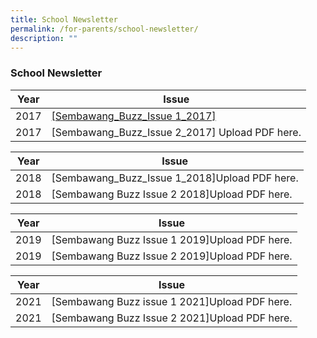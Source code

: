 ```yaml
---
title: School Newsletter
permalink: /for-parents/school-newsletter/
description: ""
---
```

### School Newsletter

| Year | Issue |
|---|---|
| 2017 | [[Sembawang_Buzz_Issue 1_2017]](/files/BuzzIssue1_2017.pdf) |
| 2017 | [Sembawang_Buzz_Issue 2_2017] Upload PDF here. |

| Year | Issue |
|---|---|
| 2018 | [Sembawang_Buzz_Issue 1_2018]Upload PDF here. |
| 2018 | [Sembawang Buzz Issue 2 2018]Upload PDF here. |

| Year | Issue |
|---|---|
| 2019 | [Sembawang Buzz Issue 1 2019]Upload PDF here. |
| 2019 | [Sembawang Buzz Issue 2 2019]Upload PDF here. |

| Year | Issue |
|---|---|
| 2021 | [Sembawang Buzz issue 1 2021]Upload PDF here. |
| 2021 | [Sembawang Buzz Issue 2 2021]Upload PDF here. |